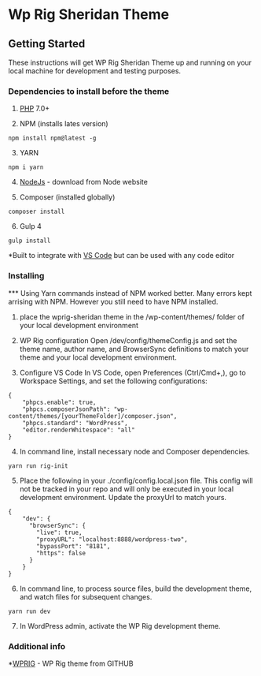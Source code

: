# Wp Rig Sheridan Theme


## Getting Started

These instructions will get WP Rig Sheridan Theme up and running on your local machine for development and testing purposes. 

### Dependencies to install before the theme

1) [PHP](http://php.net/) 7.0+

2) NPM (installs lates version)

```
npm install npm@latest -g
```

3) YARN
```
npm i yarn
```

4) [NodeJs](https://nodejs.org/en/download/) - download from Node website

5) Composer (installed globally)

```
composer install
```

6) Gulp 4

```
gulp install
```

*Built to integrate with [VS Code](https://code.visualstudio.com/) but can be used with any code editor


### Installing 

*** Using Yarn commands instead of NPM worked better. Many errors kept arrising with NPM. However you still need to have NPM installed. 

1. place the wprig-sheridan theme in the /wp-content/themes/ folder of your local development environment

2. WP Rig configuration
Open /dev/config/themeConfig.js and set the theme name, author name, and BrowserSync definitions to match your theme and your local development environment.

3. Configure VS Code
In VS Code, open Preferences (Ctrl/Cmd+,), go to Workspace Settings, and set the following configurations:

```
{
	"phpcs.enable": true,
	"phpcs.composerJsonPath": "wp-content/themes/[yourThemeFolder]/composer.json",
	"phpcs.standard": "WordPress",
	"editor.renderWhitespace": "all"
}
``` 

4. In command line, install necessary node and Composer dependencies.
```
yarn run rig-init
```

5. Place the following in your ./config/config.local.json file. This config will not be tracked in your repo and will only be executed in your local development environment. Update the proxyUrl to match yours. 

```
{
    "dev": {
      "browserSync": {
        "live": true,
        "proxyURL": "localhost:8888/wordpress-two",
        "bypassPort": "8181",
        "https": false
      }
    }
}
```

6. In command line, to process source files, build the development theme, and watch files for subsequent changes.

```
yarn run dev
```

7. In WordPress admin, activate the WP Rig development theme.

### Additional info 
*[WPRIG](https://github.com/wprig/wprig/) -  WP Rig theme from GITHUB
